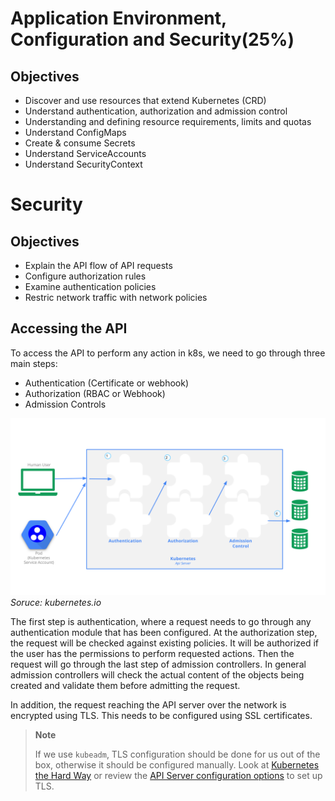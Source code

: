 # Application Environment, Configuration and Security(25%)

## Objectives

* Discover and use resources that extend Kubernetes (CRD)
* Understand authentication, authorization and admission control
* Understanding and defining resource requirements, limits and quotas
* Understand ConfigMaps
* Create & consume Secrets
* Understand ServiceAccounts
* Understand SecurityContext


# Security

## Objectives

* Explain the API flow of API requests
* Configure authorization rules
* Examine authentication policies
* Restric network traffic with network policies

## Accessing the API

To access the API to perform any action in k8s, we need to go through three main steps:

* Authentication (Certificate or webhook)
* Authorization (RBAC or Webhook)
* Admission Controls

![access_contro_overview](/images/006_access_control_overview.svg)
*Soruce: kubernetes.io*

The first step is authentication, where a request needs to go through any authentication module that has been configured. At the authorization step, the request will be checked against existing policies. It will be authorized if the user has the permissions to perform requested actions. Then the request will go through the last step of admission controllers. In general admission controllers will check the actual content of the objects being created and validate them before admitting the request.

In addition, the request reaching the API server over the network is encrypted using TLS. This needs to be configured using SSL certificates.

> **Note**
> 
> If we use `kubeadm`, TLS configuration should be done for us out of the box, otherwise it should be configured manually. Look at [Kubernetes the Hard Way](https://github.com/kelseyhightower/kubernetes-the-hard-way) or review the [API Server configuration options](https://kubernetes.io/docs/reference/command-line-tools-reference/kube-apiserver/) to set up TLS.
